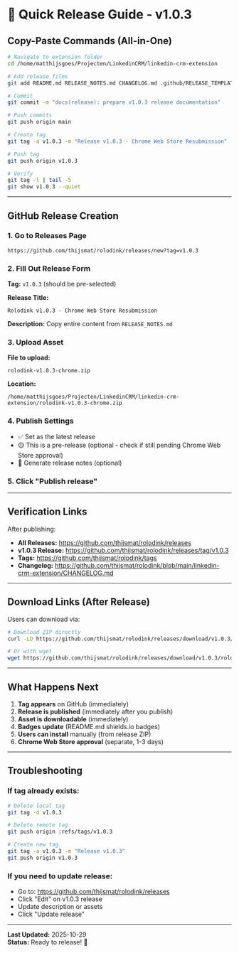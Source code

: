 # 🚀 Quick Release Guide - v1.0.3

## Copy-Paste Commands (All-in-One)

```bash
# Navigate to extension folder
cd /home/matthijsgoes/Projecten/LinkedinCRM/linkedin-crm-extension

# Add release files
git add README.md RELEASE_NOTES.md CHANGELOG.md .github/RELEASE_TEMPLATE.md

# Commit
git commit -m "docs(release): prepare v1.0.3 release documentation"

# Push commits
git push origin main

# Create tag
git tag -a v1.0.3 -m "Release v1.0.3 - Chrome Web Store Resubmission"

# Push tag
git push origin v1.0.3

# Verify
git tag -l | tail -5
git show v1.0.3 --quiet
```

---

## GitHub Release Creation

### 1. Go to Releases Page
```
https://github.com/thijsmat/rolodink/releases/new?tag=v1.0.3
```

### 2. Fill Out Release Form

**Tag:** `v1.0.3` (should be pre-selected)

**Release Title:**
```
Rolodink v1.0.3 - Chrome Web Store Resubmission
```

**Description:** Copy entire content from `RELEASE_NOTES.md`

### 3. Upload Asset

**File to upload:**
```
rolodink-v1.0.3-chrome.zip
```

**Location:**
```
/home/matthijsgoes/Projecten/LinkedinCRM/linkedin-crm-extension/rolodink-v1.0.3-chrome.zip
```

### 4. Publish Settings

- ✅ Set as the latest release
- 🟡 This is a pre-release (optional - check if still pending Chrome Web Store approval)
- 📝 Generate release notes (optional)

### 5. Click "Publish release"

---

## Verification Links

After publishing:

- **All Releases:** https://github.com/thijsmat/rolodink/releases
- **v1.0.3 Release:** https://github.com/thijsmat/rolodink/releases/tag/v1.0.3
- **Tags:** https://github.com/thijsmat/rolodink/tags
- **Changelog:** https://github.com/thijsmat/rolodink/blob/main/linkedin-crm-extension/CHANGELOG.md

---

## Download Links (After Release)

Users can download via:

```bash
# Download ZIP directly
curl -LO https://github.com/thijsmat/rolodink/releases/download/v1.0.3/rolodink-v1.0.3-chrome.zip

# Or with wget
wget https://github.com/thijsmat/rolodink/releases/download/v1.0.3/rolodink-v1.0.3-chrome.zip
```

---

## What Happens Next

1. **Tag appears** on GitHub (immediately)
2. **Release is published** (immediately after you publish)
3. **Asset is downloadable** (immediately)
4. **Badges update** (README.md shields.io badges)
5. **Users can install** manually (from release ZIP)
6. **Chrome Web Store approval** (separate, 1-3 days)

---

## Troubleshooting

### If tag already exists:
```bash
# Delete local tag
git tag -d v1.0.3

# Delete remote tag
git push origin :refs/tags/v1.0.3

# Create new tag
git tag -a v1.0.3 -m "Release v1.0.3"
git push origin v1.0.3
```

### If you need to update release:
- Go to: https://github.com/thijsmat/rolodink/releases
- Click "Edit" on v1.0.3 release
- Update description or assets
- Click "Update release"

---

**Last Updated:** 2025-10-29  
**Status:** Ready to release! 🚀


